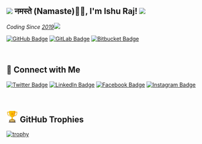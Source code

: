 <h2><img src="https://emojis.slackmojis.com/emojis/images/1531849430/4246/blob-sunglasses.gif?1531849430" width="30"/> नमस्ते (Namaste)🙏🏻, I'm Ishu Raj! <img src="https://media.giphy.com/media/12oufCB0MyZ1Go/giphy.gif" width="50"></h2>

<p><em>Coding Since <a href="#">2019</a><img src="https://media.giphy.com/media/WUlplcMpOCEmTGBtBW/giphy.gif" width="30"> 
</em></p>

[![GitHub Badge](https://img.shields.io/badge/GitHub-100000?style=for-the-badge&logo=github&logoColor=white)](https://github.com/RajIshu)
[![GitLab Badge](https://img.shields.io/badge/GitLab-330F63?style=for-the-badge&logo=gitlab&logoColor=white)](https://gitlab.com/gokuishu57)
[![Bitbucket Badge](https://img.shields.io/badge/Bitbucket-330F63?style=for-the-badge&logo=bitbucket&logoColor=white)](https://bitbucket.org/rajishu/)


&nbsp;
## &#x1F44B; Connect with Me

[![Twitter Badge](https://img.shields.io/badge/Twitter-1DA1F2?style=for-the-badge&logo=twitter&logoColor=white)](https://twitter.com/RajIshu07)
[![LinkedIn Badge](https://img.shields.io/badge/LinkedIn-0077B5?style=for-the-badge&logo=linkedin&logoColor=white)](https://www.linkedin.com/in/rajishu7/)
[![Facebook Badge](https://img.shields.io/badge/Facebook-1877F2?style=for-the-badge&logo=facebook&logoColor=white)](https://www.facebook.com/ishu.raj.9849/)
[![Instagram Badge](https://img.shields.io/badge/Instagram-E4405F?style=for-the-badge&logo=instagram&logoColor=white)](https://www.instagram.com/_raftaar_._/)


&nbsp;
## <img src="https://github.com/RajIshu/RajIshu/blob/main/trophy.gif" width="30"/> GitHub Trophies

<!-- ## 	:trophy:GitHub Trophies -->

[![trophy](https://github-profile-trophy.vercel.app/?username=RajIshu&theme=radical&row=1)](https://github.com/RajIshu)

<!--
**RajIshu/RajIshu** is a ✨ _special_ ✨ repository because its `README.md` (this file) appears on your GitHub profile.

Here are some ideas to get you started:

- 🔭 I’m currently working on ...
- 🌱 I’m currently learning ...
- 👯 I’m looking to collaborate on ...
- 🤔 I’m looking for help with ...
- 💬 Ask me about ...
- 📫 How to reach me: ...
- 😄 Pronouns: ...
- ⚡ Fun fact: ...
-->
